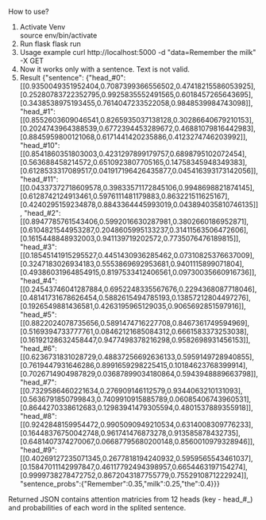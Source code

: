 How to use?

1. Activate Venv  
	source env/bin/activate
2. Run flask 
	flask run
3. Usage example 
	curl http://localhost:5000 -d "data=Remember the milk" -X GET
4. Now it works only with a sentence. Text is not valid.
5. Result 
 {"sentence":
{"head_#0":[[0.9350049351952404,0.7087399366556502,0.47418215586053925],[0.25280783722352795,0.9925835552491565,0.6018457265643695],[0.3438538975193455,0.7614047233522058,0.9848539984743098]],
"head_#1":[[0.8552603609046541,0.8265935037138128,0.30286640679210153],[0.2024743964388539,0.6772394453289672,0.46881079816442983],[0.8845959800121068,0.6171441420235886,0.4123274746203992]],
"head_#10":[[0.8541860351803003,0.4231297899179757,0.6898795102072454],[0.563688458214572,0.6510923807705165,0.14758345948349383],[0.6128533317089517,0.041917196426435877,0.045416393173142056]],
"head_#11":[[0.04337372718609578,0.39833571172845106,0.9948698821874145],[0.6128742124913461,0.5976111481179883,0.863221511625167],[0.4240295159234878,0.8843364445993019,0.043894035810746135]],
"head_#2":[[0.8947785761543406,0.5992016630287981,0.3802660186952871],[0.6104821544953287,0.2048605995133237,0.31411563506472606],[0.1615448848932003,0.941139719202572,0.7735076476189815]],
"head_#3":[[0.18545141915295527,0.4451430936285462,0.07310825376637009],[0.3247183026934183,0.5553869692953681,0.9401115899071804],[0.49386031964854915,0.8197533412406561,0.09730035660916736]],
"head_#4":[[0.24543746041287884,0.6952248335567676,0.2294368087718046],[0.48141731678626454,0.5882615494785193,0.13857212804497276],[0.1926549881436581,0.4263195965129035,0.9065692851597916]],
"head_#5":[[0.8822024078735656,0.5891474716227708,0.8467361749594969],[0.5169394733777761,0.08462121685084312,0.6661583373253038],[0.16192128632458447,0.9477498378216298,0.9582698931456153]],
"head_#6":[[0.6236731831028729,0.48837256692636133,0.5959149728940855],[0.7619447931646286,0.8991659298225415,0.10184623768399914],[0.7026714904987829,0.03687899034180864,0.5943948889663798]],
"head_#7":[[0.7329586460221634,0.276909146112579,0.9344063210131093],[0.5636791850799843,0.7409910915885789,0.06085406743960531],[0.8644270338612683,0.12983941479305594,0.4801537889355918]],
"head_#8":[[0.9242848159954472,0.9905090949210534,0.6314008309776233],[0.16448376750042748,0.961741476873278,0.913585878432735],[0.6481407374270067,0.06687795680200148,0.8560010979328946]],
"head_#9":[[0.40269127235071345,0.2677818194240932,0.5959565543461037],[0.15847011142997847,0.46117792494398957,0.6654463197154274],[0.9999738278472752,0.8672043187755779,0.7552910871222924]],
"sentence_probs":{"Remember":0.35,"milk":0.25,"the":0.4}}}


Returned JSON contains attention matricies from 12 heads (key - head_#_) and probabilities of each word in the splited sentence. 

